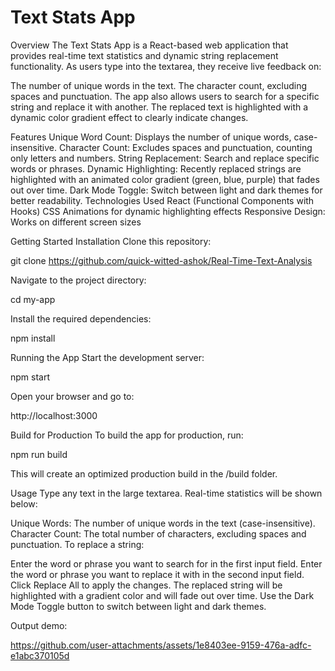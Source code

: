 # Text Stats App

Overview
The Text Stats App is a React-based web application that provides real-time text statistics and dynamic string replacement functionality. As users type into the textarea, they receive live feedback on:

The number of unique words in the text.
The character count, excluding spaces and punctuation.
The app also allows users to search for a specific string and replace it with another. The replaced text is highlighted with a dynamic color gradient effect to clearly indicate changes.


Features
Unique Word Count: Displays the number of unique words, case-insensitive.
Character Count: Excludes spaces and punctuation, counting only letters and numbers.
String Replacement: Search and replace specific words or phrases.
Dynamic Highlighting: Recently replaced strings are highlighted with an animated color gradient (green, blue, purple) that fades out over time.
Dark Mode Toggle: Switch between light and dark themes for better readability.
Technologies Used
React (Functional Components with Hooks)
CSS Animations for dynamic highlighting effects
Responsive Design: Works on different screen sizes

Getting Started
Installation
Clone this repository:


git clone https://github.com/quick-witted-ashok/Real-Time-Text-Analysis


Navigate to the project directory:



cd my-app

Install the required dependencies:



npm install

Running the App
Start the development server:


npm start

Open your browser and go to:


http://localhost:3000

Build for Production
To build the app for production, run:


npm run build

This will create an optimized production build in the /build folder.


Usage
Type any text in the large textarea. Real-time statistics will be shown below:

Unique Words: The number of unique words in the text (case-insensitive).
Character Count: The total number of characters, excluding spaces and punctuation.
To replace a string:

Enter the word or phrase you want to search for in the first input field.
Enter the word or phrase you want to replace it with in the second input field.
Click Replace All to apply the changes. The replaced string will be highlighted with a gradient color and will fade out over time.
Use the Dark Mode Toggle button to switch between light and dark themes.


Output demo:

https://github.com/user-attachments/assets/1e8403ee-9159-476a-adfc-e1abc370105d



